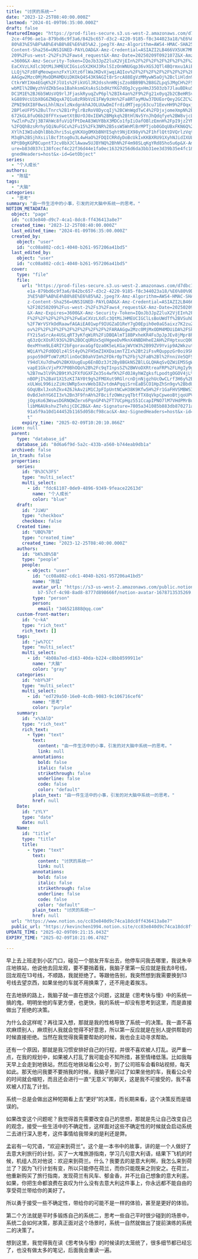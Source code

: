 ```yaml
---
title: "讨厌的系统一"
date: "2023-12-25T08:40:00.000Z"
lastmod: "2024-01-09T06:35:00.000Z"
draft: false
featuredImage: "https://prod-files-secure.s3.us-west-2.amazonaws.com/d7dbc101-8\
  2ce-4f96-ae1a-879bd6c9f3a6/842bc657-d3c2-4220-9185-f8c344023a18/%E6%80%9D%E8%\
  80%83%E5%BF%AB%E4%B8%8E%E6%85%A2.jpeg?X-Amz-Algorithm=AWS4-HMAC-SHA256&X-Amz-\
  Content-Sha256=UNSIGNED-PAYLOAD&X-Amz-Credential=ASIAZI2LB466VX5UK7MR%2F20250\
  209%2Fus-west-2%2Fs3%2Faws4_request&X-Amz-Date=20250209T092107Z&X-Amz-Expires\
  =3600&X-Amz-Security-Token=IQoJb3JpZ2luX2VjEIn%2F%2F%2F%2F%2F%2F%2F%2F%2F%2Fw\
  EaCXVzLXdlc3QtMiJHMEUCIGsio5X2KHJ3RxlSIzOnWNUGqp36vXGSJQTl4BQrmxu1AiEA7WDLaTN\
  LLQj%2Fz8FqMeowpxnzFxYiXtz6flWaJKDvXjwqiAQIov%2F%2F%2F%2F%2F%2F%2F%2F%2F%2FAR\
  AAGgw2Mzc0MjMxODM4MDUiDKOkQ4S43K9AGIt8rSrcA88EgVzMMywW5aOj%2BcliHldn9j4ERlEYQ\
  CtkrWYIXm4EGqK%2FJlU1s%2FikVGlJR2dsshnHNjsZzo8BB9B%2B8GZLpqSJMgCH%2FSx32itvu5\
  wbMIl%2BWyzhVdZKbSea1BahksmGXsAsSibdHzYKG7dOgJcygxHmJ35O3zb7JlauBDkuSzC%2FN01\
  DC1M1E%2BJ6b5WUsVQ9rlJFjaskRyuqZvP6pl%2BIk4an%2F9%2Fg21x0yq2b2CBeHRSv244jIDkx\
  kG889VcU1bX0G6ZNQqxA7Q1u8zR9bVzE1FWy9zHn%2Fa8RTayMUw37DUEorQey2GCZC%2BflHH7Np\
  ZPNI9dXI8F0wsLhhlNzxlzNxdgnkhAJOLUUwDmIfrdidMTjepj63cu71EevHH9%2FOqxj%2BxFF0%\
  2BPleUFP5%2BulTnrc%2B1rPglrBzRoV8DycqIj%2BCWnWqdTwC4%2FDjxjomeXmpN%2B%2BcBzSN\
  672kGL8fuO6b28fFYxswetXtBUrOJ0xIEW%2BMgkq%2BtHlNv5YnJhQdqfye%2BW8vjcLR7uA%2FE\
  YwZlnPuZVj3B7AhWc8fuViQfPtDeA83WUYBbX3MDCo1fpIiOafOBlzEmnH%2FpI9jz2YNYew%2Fdq\
  %2FQQhBzsRrhySQiNuFGCu%2Fu15%2Fk3NR%2B5ssW5WnMlBrMPTjob0GOqUBxFKN6Q%2BJ5YSO83\
  XYlhI3WIubQhlBbbJhri5sLgVKXUgOMXbBNYE5qht9NjEX98yV%2F1hflQttDVQrlzVqtYo%2Bb3Z\
  M3qB%2BSjhXsiilBcf3tog0u3L4wHaO%2FDQICRRdyDoBcUkIxKKBXRU91XyhNJidIXUL2EpUPXaG\
  KPtB0gKGPBCupntTJcv8bXJClAwaw5UJBYNQ%2BhN%2F4m98SLqKgYRd85ho5u6p&X-Amz-Signat\
  ure=b83d037c138fcecf4c22f36d44e1fa0ec16329256d6da3bb31ee3d39b35e4fc1&X-Amz-Si\
  gnedHeaders=host&x-id=GetObject"
series:
  - "个人成长"
authors:
  - "陈猛"
tags:
  - "大脑"
categories:
  - "思考"
summary: "由一件生活中的小事，引发的对大脑中系统一的思考。"
NOTION_METADATA:
  object: "page"
  id: "cc83e840-d9c7-4ca1-8dc8-ff436413a8e7"
  created_time: "2023-12-25T08:40:00.000Z"
  last_edited_time: "2024-01-09T06:35:00.000Z"
  created_by:
    object: "user"
    id: "cc08a802-cdc1-4040-b261-957206a41bd5"
  last_edited_by:
    object: "user"
    id: "cc08a802-cdc1-4040-b261-957206a41bd5"
  cover:
    type: "file"
    file:
      url: "https://prod-files-secure.s3.us-west-2.amazonaws.com/d7dbc101-82ce-4f96-a\
        e1a-879bd6c9f3a6/842bc657-d3c2-4220-9185-f8c344023a18/%E6%80%9D%E8%80%8\
        3%E5%BF%AB%E4%B8%8E%E6%85%A2.jpeg?X-Amz-Algorithm=AWS4-HMAC-SHA256&X-Am\
        z-Content-Sha256=UNSIGNED-PAYLOAD&X-Amz-Credential=ASIAZI2LB4665X4IGU7H\
        %2F20250209%2Fus-west-2%2Fs3%2Faws4_request&X-Amz-Date=20250209T092010Z\
        &X-Amz-Expires=3600&X-Amz-Security-Token=IQoJb3JpZ2luX2VjEIn%2F%2F%2F%2\
        F%2F%2F%2F%2F%2F%2FwEaCXVzLXdlc3QtMiJHMEUCIGClLsBoUWdTf%2BVSuhD9YaWNteY\
        %2F7WrVSYkOdRaawfAGAiEA01wpf9IUGZaD1ReY7gD0Epih0e0aG5aixz7K2zuZBrQqiAQI\
        ov%2F%2F%2F%2F%2F%2F%2F%2F%2F%2FARAAGgw2Mzc0MjMxODM4MDUiDA%2FSkvdD1bI%2\
        FY2i5aSrcAx4USLqRT3yKfqWiR%2FiDBQAlmT18BPxheKR4Fu3pJpJEv8jMpr8hpx1wXvOI\
        q63zQcXOsRl93G%2B%2BOCqURUx5qVHgeeDvMknX4NBDHheE2AH%2FHptxucQ0G1TG%2F4M\
        0exMYnm9LE4RIY2bFgoravaGgfQza0K5eLKGajWVtW3%2B99ZV9Yvip9A2Wkzut%2BGjdym\
        WQiAY%2Fd0DQlz4lSt4yO%2FH5mZIHXDaimnTZIx%2Bt2iFsvRQuppzGr0oi9SHOT9Xwh0n\
        pspo59dPToW7zMJlinOoCB0ahVIm%2FDkr0pT%2Fbj%2FaB%2Bl%2FnniVe5QFSCNas6SPb\
        Y94dlXu7dhwO%2BKXUugEup6EnBDz3Jt2By8BGkNSZBlLGLQHAqSvQZWiEM5SgWATLNHwpl\
        vapE1GkcVjxPX7P0BhOQo%2B%2Fc9qTInpsSZ%2BWVoDXRtreaFRP%2FLHgIy9gPACeK6Ik\
        %2B7nw3lV9%2B9tX%2FXfUGXFZe35s4wfK%2FdOJAyhWZgksfLpodtgOGOV4jL%2BiECH1q\
        nBOPjI%2BaV1X15zKI7AY0t9g%2FMOXut9RGlrcnDjnNjgzhUcOwCLrf3H6y%2BrEkQPFRS\
        xULWoL996izZiHcUWRp5xnvWebI82vtdmAPqqiSrnEaBSCO1HpZhSn9gv%2BbdUlMPXjob0\
        GOqUBxlJxohZkv4Z6JkAv2iM1CJpFIpUntNCwH38K9Kfw5H%2Fr1GaFHVSMBWSIszVLBRdr\
        0vBdJehYG6II3x%2Bn3F9fnAh%2FBcifzOWmzyqTbtfTX8qVkpCpweoBtjqoUPVVe4OZIJk\
        jOgsKo63WswsDGRNQWZerx6PqnGP4%2FT7UCpHgz551CcapIPNO7lM7VHdPMrBugEhng%2B\
        libM6AUkshvZTehijCDC2B&X-Amz-Signature=7805a341085b883db870271adbb4326c\
        91a5f9a10d144452b1165d058cf98cac&X-Amz-SignedHeaders=host&x-id=GetObjec\
        t"
      expiry_time: "2025-02-09T10:20:10.866Z"
  icon: null
  parent:
    type: "database_id"
    database_id: "8d6a6f9d-5a2c-433b-a560-b744eab9db1a"
  archived: false
  in_trash: false
  properties:
    series:
      id: "B%3C%3FS"
      type: "multi_select"
      multi_select:
        - id: "fdc61107-0de9-4896-9349-9feace22613d"
          name: "个人成长"
          color: "blue"
    draft:
      id: "JiWU"
      type: "checkbox"
      checkbox: false
    Created time:
      id: "UBQ%7B"
      type: "created_time"
      created_time: "2023-12-25T08:40:00.000Z"
    authors:
      id: "bK%3B%5B"
      type: "people"
      people:
        - object: "user"
          id: "cc08a802-cdc1-4040-b261-957206a41bd5"
          name: "陈猛"
          avatar_url: "https://s3-us-west-2.amazonaws.com/public.notion-static.com/775523\
            b7-57cf-4c98-8ad8-8777d898666f/notion-avatar-1678713535269.png"
          type: "person"
          person:
            email: "346521888@qq.com"
    custom-front-matter:
      id: "c~kA"
      type: "rich_text"
      rich_text: []
    tags:
      id: "jw%7CC"
      type: "multi_select"
      multi_select:
        - id: "4b08a7ed-d163-40da-b224-c8bb8599911e"
          name: "大脑"
          color: "gray"
    categories:
      id: "nbY%3F"
      type: "multi_select"
      multi_select:
        - id: "ed729a50-16e0-4cdb-9083-9c106716cef6"
          name: "思考"
          color: "purple"
    summary:
      id: "x%3AlD"
      type: "rich_text"
      rich_text:
        - type: "text"
          text:
            content: "由一件生活中的小事，引发的对大脑中系统一的思考。"
            link: null
          annotations:
            bold: false
            italic: false
            strikethrough: false
            underline: false
            code: false
            color: "default"
          plain_text: "由一件生活中的小事，引发的对大脑中系统一的思考。"
          href: null
    Date:
      id: "zYLY"
      type: "date"
      date: null
    Name:
      id: "title"
      type: "title"
      title:
        - type: "text"
          text:
            content: "讨厌的系统一"
            link: null
          annotations:
            bold: false
            italic: false
            strikethrough: false
            underline: false
            code: false
            color: "default"
          plain_text: "讨厌的系统一"
          href: null
  url: "https://www.notion.so/cc83e840d9c74ca18dc8ff436413a8e7"
  public_url: "https://kevinchen1994.notion.site/cc83e840d9c74ca18dc8ff436413a8e7"
UPDATE_TIME: "2025-02-09T09:21:15.043Z"
EXPIRY_TIME: "2025-02-09T10:21:06.478Z"

---
```

<link rel="stylesheet" href="https://cdn.jsdelivr.net/npm/katex@0.16.2/dist/katex.min.css" integrity="sha384-bYdxxUwYipFNohQlHt0bjN/LCpueqWz13HufFEV1SUatKs1cm4L6fFgCi1jT643X" crossorigin="anonymous">


早上去上班走到小区门口，碰见一个朋友开车出去，他停车问我去哪里，我说朱辛庄地铁站，他说他去回龙观，要不要捎着我，我脑子里第一反应就是我去8号线，回龙观在13号线，不顺路，我就拒绝了。等跟他告别，我突然想到我需要换到13号线去望京西，如果坐他的车就不用换乘了，还不用走着挨冻。


在去地铁的路上，我脑子就一直在想这个问题，这就是《思考快与慢》中的系统一搞的鬼，明明坐他的车更方便，也更快，我的系统一却没有思考到这里，而是直接做出了拒绝的决策。


为什么会这样呢？再往深入想，那就是我的性格导致了系统一的决策。我一直不喜欢麻烦别人，麻烦别人我就会觉得不好意思，所以第一反应就是在别人提供帮助的时候直接拒绝。当然在我觉得我需要帮助的时候，我也会主动寻求帮助。


还有一个原因，那就是我习惯安排好自己的行程，并很不喜欢被人打乱。说严重一点，在我的规划中，如果被人打乱了我可能会不知所措，甚至情绪低落。比如我每天早上会走到地铁站，然后在地铁站看公众号，到了公司班车会看B站视频，每天如此。那天他问我要不要捎我的时候，我脑子里闪过了如果坐他的车，我看公众号的时间就会缩短，而且还会进行一直“无意义”的聊天，这是我不可接受的，我不喜欢被人打乱了计划。


系统一总是会做出这种短期看上去“更好”的决策，而长期来看，这个决策反而是错误的。


如果改变这个问题呢？我觉得首先需要改变自己的思想，那就是先让自己改变自己的观念，接受一些生活中的不确定性，这样面对这些不确定性的时候就会启动系统二去进行深入思考，这件事情给我带来的是利还是弊。


孟岩有一句咒语，“欢迎来到荷兰”。这个是一本书中的故事，讲的是一个人做好了去意大利旅行的计划，买了一大堆旅游指南，学习几句意大利语，结果下飞机的时候，机组人员对他说：欢迎来到荷兰。什么？我要去的是意大利啊，我怎么来到荷兰了？因为飞行计划有变，所以只能停在荷兰，而你只能既来之则安之。在荷兰，他重新购买了旅行指南，发现荷兰有风车、郁金香，并不比自己想象的意大利差。如果，你把生命都浪费在哀叹为什么没有去意大利这件事上，你永远都不能自由的享受荷兰带给你的美好了。


所以勇于接受一些不确定性，带给你的可能不是一样的体验，甚至是更好的体验。


第二个方法就是平时多锻炼自己的系统二，思考一些自己平时很少碰到的场景中，系统二会如何决策，那真正面对这个场景时，系统一自然就做出了提前演练的系统二的决策了。


想到这里，我觉得我在读《思考快与慢》的时候读的太笼统了，很多细节都已经忘了，也没有做太多的笔记，后面我会重读一遍。


